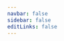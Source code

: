 ```yaml
---
navbar: false
sidebar: false
editLinks: false
---
```


<ClientOnly>
  <Run type="nextTick-demo-1"/>
</ClientOnly>